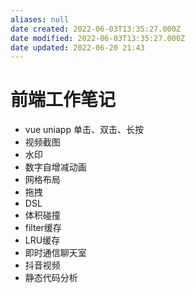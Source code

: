 ```yaml
---
aliases: null
date created: 2022-06-03T13:35:27.000Z
date modified: 2022-06-03T13:35:27.000Z
date updated: 2022-06-20 21:43
---
```


# 前端工作笔记

- vue uniapp 单击、双击、长按
- 视频截图
- 水印
- 数字自增减动画
- 网格布局
- 拖拽
- DSL
- 体积碰撞
- filter缓存
- LRU缓存
- 即时通信聊天室
- 抖音视频
- 静态代码分析
